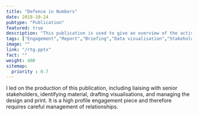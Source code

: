 ```yaml
---
title: "Defence in Numbers"
date: 2018-10-24 
pubtype: "Publication"
featured: true
description: "This publication is used to give an overview of the activities of the MOD to incoming officials and ministers. It is used as a tool for public engagement."
tags: ["Engagement","Report","Briefing","Data visualisation","Stakeholder management","Project management"]
image: ""
link: "/rtg.pptx"
fact: ""
weight: 400
sitemap:
  priority : 0.7
---
```


I led on the production of this publication, including liaising with senior stakeholders, identifying material, drafting visualisations, and managing the design and print. It is a high profile engagement piece and therefore requires careful management of relationships.

